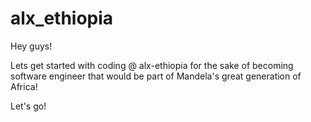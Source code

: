 # alx_ethiopia

Hey guys!

Lets get started with coding @ alx-ethiopia for the sake of becoming software engineer that would be part of Mandela's great generation of Africa!

Let's go!
